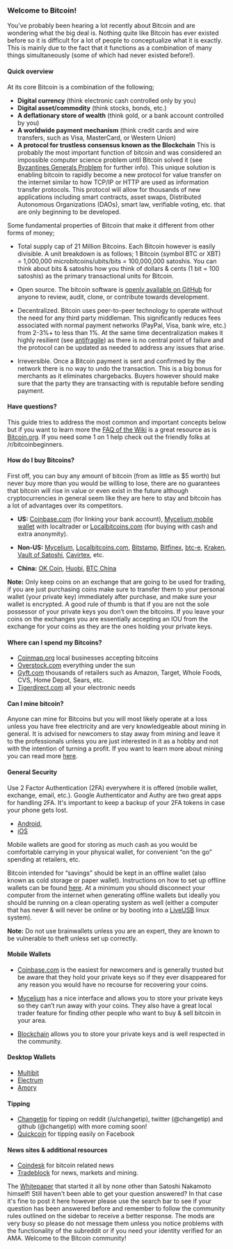 ### Welcome to Bitcoin! 

You’ve probably been hearing a lot recently about Bitcoin and are wondering what the big deal is.  Nothing quite like Bitcoin has ever existed before so it is difficult for a lot of people to conceptualize what it is exactly.  This is mainly due to the fact that it functions as a combination of many things simultaneously (some of which had never existed before!).  

#### Quick overview

At its core Bitcoin is a combination of the following;

* **Digital currency** (think electronic cash controlled only by you)
* **Digital asset/commodity** (think stocks, bonds, etc.)
* **A deflationary store of wealth** (think gold, or a bank account controlled by you)
* **A worldwide payment mechanism** (think credit cards and wire transfers, such as Visa, MasterCard, or Western Union)
* **A protocol for trustless consensus known as the Blockchain**  This is probably the most important function of bitcoin and was considered an impossible computer science problem until Bitcoin solved it (see [Byzantines Generals Problem](https://en.wikipedia.org/wiki/Byzantine_fault_tolerance) for further info).  This unique solution is enabling bitcoin to rapidly become a new protocol for value transfer on the internet similar to how TCP/IP or HTTP are used as information transfer protocols.  This protocol will allow for thousands of new applications including smart contracts, asset swaps, Distributed Autonomous Organizations (DAOs), smart law, verifiable voting, etc. that are only beginning to be developed.  

Some fundamental properties of Bitcoin that make it different from other forms of money;

* Total supply cap of 21 Million Bitcoins.  Each Bitcoin however is easily divisible.  A unit breakdown is as follows; 
1 Bitcoin (symbol BTC or XBT) = 1,000,000 microbitcoins/ubits/bits = 100,000,000 satoshis.
You can think about bits & satoshis how you think of dollars & cents (1 bit = 100 satoshis) as the primary transactional units for Bitcoin.

* Open source.  The bitcoin software is [openly available on GitHub](https://github.com/bitcoin/bitcoin) for anyone to review, audit, clone, or contribute towards development.  

* Decentralized.  Bitcoin uses peer-to-peer technology to operate without the need for any third party middleman.  This significantly reduces fees associated with normal payment networks (PayPal, Visa, bank wire, etc.) from 2-3%+ to less than 1%.  At the same time decentralization makes it highly resilient (see [antifragile]( https://en.wikipedia.org/wiki/Antifragile)) as there is no central point of failure and the protocol can be updated as needed to address any issues that arise.

* Irreversible.  Once a Bitcoin payment is sent and confirmed by the network there is no way to undo the transaction.  This is a big bonus for merchants as it eliminates chargebacks.  Buyers however should make sure that the party they are transacting with is reputable before sending payment.

#### Have questions?  

This guide tries to address the most common and important concepts below but if you want to learn more the [FAQ of the Wiki](https://en.bitcoin.it/wiki/Faq) is a great resource as is [Bitcoin.org](https://bitcoin.org/en/).  If you need some 1 on 1 help check out the friendly folks at /r/bitcoinbeginners.

#### How do I buy Bitcoins?

First off, you can buy any amount of bitcoin (from as little as $5 worth) but never buy more than you would be willing to lose, there are no guarantees that bitcoin will rise in value or even exist in the future although cryptocurrencies in general seem like they are here to stay and bitcoin has a lot of advantages over its competitors.  

* **US:** [Coinbase.com](https://coinbase.com/) (for linking your bank account), [Mycelium mobile wallet](https://play.google.com/store/apps/details?id=com.mycelium.wallet) with localtrader or [Localbitcoins.com](https://localbitcoins.com/) (for buying with cash and extra anonymity).  

* **Non-US:** [Mycelium](https://play.google.com/store/apps/details?id=com.mycelium.wallet), [Localbitcoins.com](https://localbitcoins.com/), [Bitstamp](https://www.bitstamp.net/), [Bitfinex](https://www.bitfinex.com/), [btc-e]( https://btc-e.com/), [Kraken](https://www.kraken.com/), [Vault of Satoshi](https://www.vaultofsatoshi.com/), [Cavirtex](https://www.cavirtex.com/home), etc. 

* **China:**  [OK Coin](https://www.okcoin.com/), [Huobi]( https://www.huobi.com/), [BTC China]( https://vip.btcchina.com/)

**Note:** Only keep coins on an exchange that are going to be used for trading, if you are just purchasing coins make sure to transfer them to your personal wallet (your private key) immediately after purchase, and make sure your wallet is encrypted.  A good rule of thumb is that if you are not the sole possessor of your private keys you don’t own the bitcoins.  If you leave your coins on the exchanges you are essentially accepting an IOU from the exchange for your coins as they are the ones holding your private keys.  

#### Where can I spend my Bitcoins?

* [Coinmap.org](http://coinmap.org/) local businesses accepting bitcoins
* [Overstock.com](http://www.overstock.com/) everything under the sun
* [Gyft.com]( http://www.gyft.com/) thousands of retailers such as Amazon, Target, Whole Foods, CVS, Home Depot, Sears, etc.
* [Tigerdirect.com](http://www.tigerdirect.com/) all your electronic needs

#### Can I mine bitcoin?

Anyone can mine for Bitcoins but you will most likely operate at a loss unless you have free electricity and are very knowledgeable about mining in general.  It is advised for newcomers to stay away from mining and leave it to the professionals unless you are just interested in it as a hobby and not with the intention of turning a profit.  If you want to learn more about mining you can read more [here](https://en.bitcoin.it/wiki/Faq#Mining).  

#### General Security

Use 2 Factor Authentication (2FA) everywhere it is offered (mobile wallet, exchange, email, etc.).  Google Authenticator and Authy are two great apps for handling 2FA. It's important to keep a backup of your 2FA tokens in case your phone gets lost.

* [Android](https://play.google.com/store/apps/details?id=com.google.android.apps.authenticator2), 
* [iOS](https://itunes.apple.com/us/app/google-authenticator/id388497605?mt=8)   

Mobile wallets are good for storing as much cash as you would be comfortable carrying in your physical wallet, for convenient “on the go” spending at retailers, etc.  

Bitcoin intended for “savings” should be kept in an offline wallet (also known as cold storage or paper wallet).  Instructions on how to set up offline wallets can be found [here](http://www.coindesk.com/information/paper-wallet-tutorial/).  At a minimum you should disconnect your computer from the internet when generating offline wallets but ideally you should be running on a clean operating system as well (either a computer that has never & will never be online or by booting into a [LiveUSB](http://www.ubuntu.com/download/desktop/create-a-usb-stick-on-windows) linux system).  

**Note:** Do not use brainwallets unless you are an expert, they are known to be vulnerable to theft unless set up correctly.

#### Mobile Wallets

* [Coinbase.com](https://coinbase.com/) is the easiest for newcomers and is generally trusted but be aware that they hold your private keys so if they ever disappeared for any reason you would have no recourse for recovering your coins.

* [Mycelium](https://play.google.com/store/apps/details?id=com.mycelium.wallet) has a nice interface and allows you to store your private keys so they can’t run away with your coins.  They also have a great local trader feature for finding other people who want to buy & sell bitcoin in your area.

* [Blockchain]( https://play.google.com/store/apps/details?id=piuk.blockchain.android) allows you to store your private keys and is well respected in the community.  

#### Desktop Wallets

* [Multibit](https://multibit.org/)
* [Electrum](https://electrum.org/)
* [Amory](https://bitcoinarmory.com/)

#### Tipping

* [Changetip](https://www.changetip.com/) for tipping on reddit (/u/changetip), twitter (@changetip) and github (@changetip) with more coming soon!
* [Quickcoin](http://www.quickcoin.co/) for tipping easily on Facebook

#### News sites & additional resources

* [Coindesk](http://www.coindesk.com/) for bitcoin related news
* [Tradeblock](https://tradeblock.com/) for news, markets and mining.  

The [Whitepaper](https://bitcoin.org/bitcoin.pdf) that started it all by none other than Satoshi Nakamoto himself!
Still haven't been able to get your question answered? In that case it's fine to post it here however please use the search bar to see if your question has been answered before and remember to follow the community rules outlined on the sidebar to receive a better response.  The mods are very busy so please do not message them unless you notice problems with the functionality of the subreddit or if you need your identity verified for an AMA.
Welcome to the Bitcoin community!






